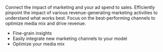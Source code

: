 Connect the impact of marketing and your ad spend to sales. Efficiently pinpoint the impact of various revenue-generating marketing activities to understand what works best. Focus on the best-performing channels to optimize media mix and drive revenue.

- Fine-grain insights
- Easily integrate new marketing channels to your model
- Optimize your media mix
